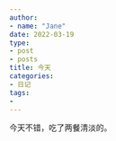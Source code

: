 ```yaml
---
author:
- name: "Jane"
date: 2022-03-19
type:
- post
- posts
title: 今天
categories:
- 日记
tags:
- 
---
```


今天不错，吃了两餐清淡的。
